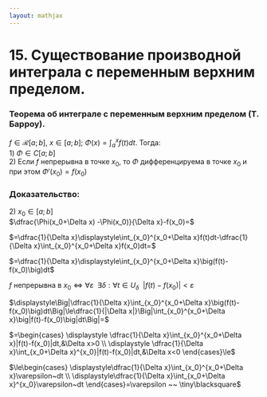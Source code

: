 ```yaml
---  
layout: mathjax  
---  
```

  
# 15. Существование производной интеграла с переменным верхним пределом.  
  
### Теорема об интеграле с переменным верхним пределом (Т. Барроу).  
$f\in\mathcal{R}[a;b],~x\in[a;b];~\Phi(x)=\displaystyle\int_a^xf(t)dt$. Тогда:  
$1)~\Phi\in C[a;b]$  
$2)~$Если $f$ непрерывна в точке $x_0$, то $\Phi$ дифференцируема в точке $x_0$ и при этом $\Phi'(x_0)=f(x_0)$  
  
### Доказательство:  
$2)$ $x_0\in[a;b]$  
$\dfrac{\Phi(x_0+\Delta x) -\Phi(x_0)}{\Delta x}-f(x_0)=$  
  
$=\dfrac{1}{\Delta x}\displaystyle\int_{x_0}^{x_0+\Delta x}f(t)dt-\dfrac{1}{\Delta x}\int_{x_0}^{x_0+\Delta x}f(x_0)dt=$  
  
$=\dfrac{1}{\Delta x}\displaystyle\int_{x_0}^{x_0+\Delta x}\big(f(t)-f(x_0)\big)dt$  
  
$f$ непрерывна в $x_0\Leftrightarrow\forall \varepsilon ~~ \exists \delta:\forall t\in U_\delta ~~ |f(t)-f(x_0)|<\varepsilon$  
  
$\displaystyle\Big|\dfrac{1}{\Delta x}\int_{x_0}^{x_0+\Delta x}\big(f(t)-f(x_0)\big)dt\Big|\le\dfrac{1}{|\Delta x|}\Big|\int_{x_0}^{x_0+\Delta x}\big|f(t)-f(x_0)\big|dt\Big|=$  
  
$=\begin{cases}  
\displaystyle \dfrac{1}{\Delta x}\int_{x_0}^{x_0+\Delta x}|f(t)-f(x_0)|dt,&\Delta x>0  
\\  
\displaystyle \dfrac{1}{\Delta x}\int_{x_0+\Delta x}^{x_0}|f(t)-f(x_0)|dt,&\Delta x<0  
\end{cases}\le$  
  
$\le\begin{cases}  
\displaystyle\dfrac{1}{\Delta x}\int_{x_0}^{x_0+\Delta x}\varepsilon~dt  
\\  
\displaystyle\dfrac{1}{\Delta x}\int_{x_0+\Delta x}^{x_0}\varepsilon~dt  
\end{cases}=\varepsilon ~~ \tiny\blacksquare$  
